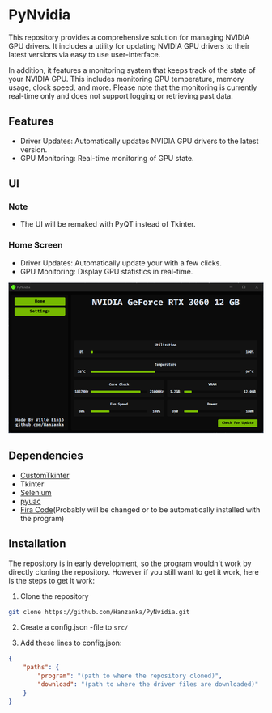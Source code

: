 
# PyNvidia
This repository provides a comprehensive solution for managing NVIDIA GPU drivers. It includes a utility for updating NVIDIA GPU drivers to their latest versions via easy to use user-interface.

In addition, it features a monitoring system that keeps track of the state of your NVIDIA GPU. This includes monitoring GPU temperature, memory usage, clock speed, and more. Please note that the monitoring is currently real-time only and does not support logging or retrieving past data.

## Features
- Driver Updates: Automatically updates NVIDIA GPU drivers to the latest version.
- GPU Monitoring: Real-time monitoring of GPU state.

## UI
### Note
- The UI will be remaked with PyQT instead of Tkinter.
### Home Screen
- Driver Updates: Automatically update your with a few clicks.
- GPU Monitoring: Display GPU statistics in real-time.

![Home Screen](https://github.com/Hanzanka/PyNvidia/blob/main/homescreen.png?raw=true)

## Dependencies
- [CustomTkinter](https://github.com/tomschimansky/customtkinter)
- Tkinter
- [Selenium](https://pypi.org/project/selenium/)
- [pyuac](https://pypi.org/project/pyuac/)
- [Fira Code](https://fonts.google.com/specimen/Fira+Code)(Probably will be changed or to be automatically installed with the program)


## Installation
The repository is in early development, so the program wouldn't work by directly cloning the repository. However if you still want to get it work, here is the steps to get it work:

1. Clone the repository
```bash
git clone https://github.com/Hanzanka/PyNvidia.git
```
2. Create a config.json -file to `src/`

3. Add these lines to config.json:
```json
{
    "paths": {
        "program": "(path to where the repository cloned)",
        "download": "(path to where the driver files are downloaded)"
    }
}
```
